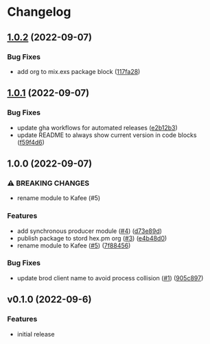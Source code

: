 # Changelog

## [1.0.2](https://github.com/stordco/kafee/compare/v1.0.1...v1.0.2) (2022-09-07)


### Bug Fixes

* add org to mix.exs package block ([117fa28](https://github.com/stordco/kafee/commit/117fa28f715dec0d548d15950d299dcda47fa1e5))

## [1.0.1](https://github.com/stordco/kafee/compare/v1.0.0...v1.0.1) (2022-09-07)


### Bug Fixes

* update gha workflows for automated releases ([e2b12b3](https://github.com/stordco/kafee/commit/e2b12b38f31928f131f347868cb6b6da08f6f53d))
* update README to always show current version in code blocks ([f59f4d6](https://github.com/stordco/kafee/commit/f59f4d6bf541e79e7683941f24bf55ab3eb57d5c))

## 1.0.0 (2022-09-07)


### ⚠ BREAKING CHANGES

* rename module to Kafee (#5)

### Features

* add synchronous producer module ([#4](https://github.com/stordco/kafee/issues/4)) ([d73e89d](https://github.com/stordco/kafee/commit/d73e89d950b0091bcffbfed1c2255c225f564ac4))
* publish package to stord hex.pm org ([#3](https://github.com/stordco/kafee/issues/3)) ([e4b48d0](https://github.com/stordco/kafee/commit/e4b48d04f39e64a97e350d80cb09e6dd6ab93637))
* rename module to Kafee ([#5](https://github.com/stordco/kafee/issues/5)) ([7f88456](https://github.com/stordco/kafee/commit/7f88456c85b0cc80661a0b25607644d2fd94de67))


### Bug Fixes

* update brod client name to avoid process collision ([#1](https://github.com/stordco/kafee/issues/1)) ([905c897](https://github.com/stordco/kafee/commit/905c897e4904416f1128b790ef9b372fdc3a14d8))

## v0.1.0 (2022-09-6)


### Features

* initial release
